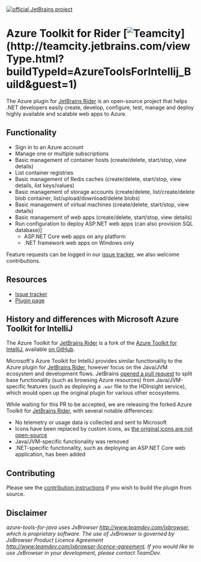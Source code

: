 [![official JetBrains project](http://jb.gg/badges/official-flat-square.svg)](https://confluence.jetbrains.com/display/ALL/JetBrains+on+GitHub)

# Azure Toolkit for Rider [![Teamcity](http://teamcity.jetbrains.com/app/rest/builds/buildType:(id:AzureToolsForIntellij_Build)/statusIcon)](http://teamcity.jetbrains.com/viewType.html?buildTypeId=AzureToolsForIntellij_Build&guest=1)

The Azure plugin for [JetBrains Rider](https://www.jetbrains.com/rider) is an open-source project that helps .NET developers easily create, develop, configure, test, manage and deploy highly available and scalable web apps to Azure.

## Functionality

* Sign in to an Azure account
* Manage one or multiple subscriptions
* Basic management of container hosts (create/delete, start/stop, view details)
* List container registries
* Basic management of Redis caches (create/delete, start/stop, view details, list keys/values)
* Basic management of storage accounts (create/delete, list/create/delete blob container, list/upload/download/delete blobs)
* Basic management of virtual machines (create/delete, start/stop, view details)
* Basic management of web apps (create/delete, start/stop, view details)
* Run configuration to deploy ASP.NET web apps (can also provision SQL database)]
  * ASP.NET Core web apps on any platform
  * .NET framework web apps on Windows only

Feature requests can be logged in our [issue tracker](https://github.com/JetBrains/azure-tools-for-intellij/issues), we also welcome contributions.

## Resources

* [Issue tracker](https://github.com/JetBrains/azure-tools-for-intellij/issues)
* [Plugin page](https://plugins.jetbrains.com/)

## History and differences with Microsoft Azure Toolkit for IntelliJ

The Azure Toolkit for [JetBrains Rider](https://www.jetbrains.com/rider) is a fork of the [Azure Toolkit for IntelliJ](https://docs.microsoft.com/en-us/java/azure/intellij/azure-toolkit-for-intellij-installation), available [on GitHub](https://github.com/Microsoft/azure-tools-for-java).

Microsoft's Azure Toolkit for IntelliJ provides similar functionality to the Azure plugin for [JetBrains Rider](https://www.jetbrains.com/rider), however focus on the Java/JVM ecosystem and development flows. JetBrains [opened a pull request](https://github.com/Microsoft/azure-tools-for-java/pull/1725) to split base functionality (such as browsing Azure resources) from Java/JVM-specific features (such as deploying a `.war` file to the HDInsight service), which would open up the original plugin for various other ecosystems.

While waiting for this PR to be accepted, we are releasing the forked Azure Toolkit for [JetBrains Rider](https://www.jetbrains.com/rider), with several notable differences:

* No telemetry or usage data is collected and sent to Microsoft
* Icons have been replaced by custom icons, as [the original icons are not open-source](https://github.com/Microsoft/azure-tools-for-java/issues/1626)
* Java/JVM-specific functionality was removed
* .NET-specific functionality, such as deploying an ASP.NET Core web application, has been added

## Contributing

Please see the [contribution instructions](CONTRIBUTING.md) if you wish to build the plugin from source.

## Disclaimer

*azure-tools-for-java uses JxBrowser http://www.teamdev.com/jxbrowser, which is proprietary software. The use of JxBrowser is governed by JxBrowser Product Licence Agreement http://www.teamdev.com/jxbrowser-licence-agreement. If you would like to use JxBrowser in your development, please contact TeamDev.*
